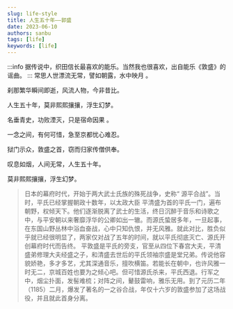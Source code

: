 ```yaml
---
slug: life-style
title: 人生五十年——郭盛
date: 2023-06-10
authors: sanbu
tags: [life]
keywords: [life]
---
```

:::info
据传说中，织田信长最喜欢的能乐。当然我也很喜欢，出自能乐《敦盛》的谣曲。
:::
常思人世漂流无常，譬如朝露，水中映月 。

刹那繁华瞬间即逝，风流人物，今非昔比。

人生五十年，莫非熙熙攘攘，浮生幻梦。

名垂青史，功败湮灭，只是宿命因果 。

一念之间，有何可惜，急至京都忧心难忍。

狱门示众，敦盛之首，窃而归家传僧供奉。

叹息如烟，人间无常，人生五十年。

莫非熙熙攘攘，浮生幻梦。

> 日本的幕府时代，开始于两大武士氏族的殊死战争，史称“ 源平合战”。当时，平氏已经掌握朝政十数年，以太政大臣 平清盛为首的平氏一门，遍布朝野，权倾天下。他们逐渐脱离了武士的生活，终日沉醉于音乐和诗歌之中，与平安朝以来奢靡浮华的公卿如出一辙。而源氏蛰居多年，一旦起事，在东国山野丛林中浴血奋战，心中只知仇恨，并无风雅。就此对比，胜负似乎就已经很明显了，两家仅对战了五年的时间，就以平氏彻底灭亡、源氏开创幕府时代而告终。
> 平敦盛是平氏的旁支，官至从四位下春宫大夫，平清盛弟修理大夫经盛之子，和清盛去世后的平氏领袖宗盛是堂兄弟。传说他容貌娇艳，多才多艺，尤其深通音乐，擅吹横笛。若能长在朝中，也许风雅一时无二，京城百姓也要为之倾心吧。但可惜源氏杀来，平氏西退。行军之中，烟尘扑面，发髻难梳；对阵之间，鼙鼓雷响，雅乐无用。到了元历二年（1185）二月，爆发了著名的一之谷合战，年仅十六岁的敦盛参加了这场战役，并且就此首身分离。
